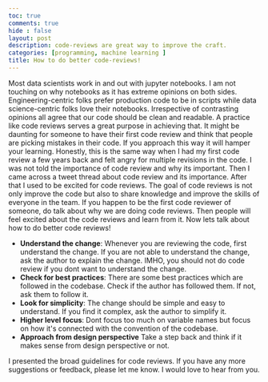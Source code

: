 ```yaml
---
toc: true
comments: true
hide : false
layout: post
description: code-reviews are great way to improve the craft.
categories: [programming, machine learning ]
title: How to do better code-reviews!
---
```


Most data scientists work in and out with jupyter notebooks. I am not touching on why notebooks as it has extreme opinions on both sides. Engineering-centric folks prefer production code to be in scripts while data science-centric folks love their notebooks. Irrespective of contrasting opinions all agree that our code should be clean and readable. 
A practice like code reviews serves a great purpose in achieving that. It might be daunting for someone to have their first code review and think that people are picking mistakes in their code. If you approach this way it will hamper your learning. Honestly, this is the same way when I had my first code review a few years back and felt angry for multiple revisions in the code. I was not told the importance of code review and why its important. Then I came across a tweet thread about code review and its importance. After that I used to be excited for code reviews. 
The goal of code reviews is not only improve the code but also to share knowledge and improve the skills of everyone in the team. If you happen to be the first code reviewer of someone, do talk about why we are doing code reviews. Then people will feel excited about the code reviews and learn from it.
Now lets talk about how to do better code reviews!
- **Understand the change**: Whenever you are reviewing the code, first understand the change. If you are not able to understand the change, ask the author to explain the change. IMHO, you should not do code review if you dont want to understand the change.
- **Check for best practices**: There are some best practices which are followed in the codebase. Check if the author has followed them. If not, ask them to follow it. 
- **Look for simplicity**: The change should be simple and easy to understand. If you find it complex, ask the author to simplify it.
- **Higher level focus**: Dont focus too much on variable names but focus on how it's connected with the convention of the codebase. 
- **Approach from design perspective** Take a step back and think if it makes sense from design perspective or not.

I presented the broad guidelines for code reviews. If you have any more suggestions or feedback, please let me know. I would love to hear from you.







